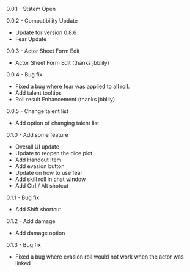 
0.0.1 - Ststem Open

0.0.2 - Compatibility Update
  * Update for version 0.8.6
  * Fear Update
  
0.0.3 - Actor Sheet Form Edit
  * Actor Sheet Form Edit (thanks jbblily)
  
0.0.4 - Bug fix
  * Fixed a bug where fear was applied to all roll.
  * Add talent tooltips
  * Roll result Enhancement (thanks jbblily)

0.0.5 - Change talent list
  * Add option of changing talent list

0.1.0 - Add some feature
  * Overall UI update
  * Update to reopen the dice plot
  * Add Handout Item
  * Add evasion button
  * Update on how to use fear
  * Add skill roll in chat window
  * Add Ctrl / Alt shotcut

0.1.1 - Bug fix
  * Add Shift shortcut

0.1.2 - Add damage
  * Add damage option

0.1.3 - Bug fix
  * Fixed a bug where evasion roll would not work when the actor was linked